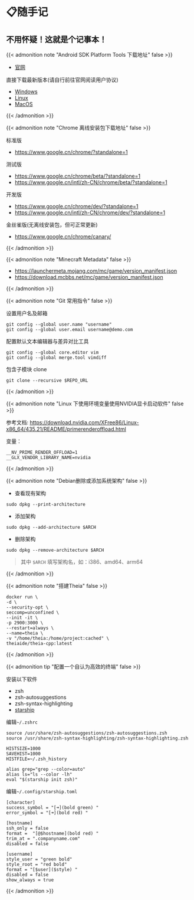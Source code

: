 # 📋随手记


## 不用怀疑！这就是个记事本！

{{< admonition note "Android SDK Platform Tools 下载地址" false >}}

- [官网](https://developer.android.google.cn/studio/releases/platform-tools#downloads)

直接下载最新版本(请自行前往官网阅读用户协议)

- [Windows](https://dl.google.com/android/repository/platform-tools-latest-windows.zip)
- [Linux](https://dl.google.com/android/repository/platform-tools-latest-linux.zip)
- [MacOS](https://dl.google.com/android/repository/platform-tools-latest-darwin.zip)

{{< /admonition >}}

{{< admonition note "Chrome 离线安装包下载地址" false >}}

标准版

- https://www.google.cn/chrome/?standalone=1

测试版

- https://www.google.cn/chrome/beta/?standalone=1
- https://www.google.cn/intl/zh-CN/chrome/beta/?standalone=1

开发版

- https://www.google.cn/chrome/dev/?standalone=1
- https://www.google.cn/intl/zh-CN/chrome/dev/?standalone=1

金丝雀版(无离线安装包，但可正常更新)

- https://www.google.cn/chrome/canary/

{{< /admonition >}}

{{< admonition note "Minecraft Metadata" false >}}

- https://launchermeta.mojang.com/mc/game/version_manifest.json
- https://download.mcbbs.net/mc/game/version_manifest.json

{{< /admonition >}}

{{< admonition note "Git 常用指令" false >}}

设置用户名及邮箱

```shell
git config --global user.name "username"
git config --global user.email username@demo.com
```

配置默认文本编辑器与差异对比工具

```shell
git config --global core.editor vim
git config --global merge.tool vimdiff
```

包含子模块 clone

```shell
git clone --recursive $REPO_URL
```

{{< /admonition >}}

{{< admonition note "Linux 下使用环境变量使用NVIDIA显卡启动软件" false >}}

参考文档: https://download.nvidia.com/XFree86/Linux-x86_64/435.21/README/primerenderoffload.html

变量：

```shell
__NV_PRIME_RENDER_OFFLOAD=1
__GLX_VENDOR_LIBRARY_NAME=nvidia
```

{{< /admonition >}}

{{< admonition note "Debian删除或添加系统架构" false >}}

- 查看现有架构

```shell
sudo dpkg --print-architecture
```

- 添加架构

```shell
sudo dpkg --add-architecture $ARCH
```

- 删除架构

```shell
sudo dpkg --remove-architecture $ARCH
```

> 其中 `$ARCH` 填写架构名，如：i386、amd64、arm64

{{< /admonition >}}

{{< admonition note "搭建Theia" false >}}

```shell
docker run \
-d \
--security-opt \
seccomp=unconfined \
--init -it \
-p 2900:3000 \
--restart=always \
--name=theia \
-v "/home/theia:/home/project:cached" \
theiaide/theia-cpp:latest
```

{{< /admonition >}}

{{< admonition tip "配置一个自认为高效的终端" false >}}

安装以下软件

- zsh
- zsh-autosuggestions
- zsh-syntax-highlighting
- [starship](https://starship.rs/zh-CN/)

编辑`~/.zshrc`

```shell
source /usr/share/zsh-autosuggestions/zsh-autosuggestions.zsh
source /usr/share/zsh-syntax-highlighting/zsh-syntax-highlighting.zsh

HISTSIZE=1000
SAVEHIST=1000
HISTFILE=~/.zsh_history

alias grep="grep --color=auto"
alias ls="ls --color -lh"
eval "$(starship init zsh)"
```

编辑`~/.config/starship.toml`

```shell
[character]
success_symbol = "[➜](bold green) "
error_symbol = "[➜](bold red) "

[hostname]
ssh_only = false
format =  "[@$hostname](bold red) "
trim_at = ".companyname.com"
disabled = false

[username]
style_user = "green bold"
style_root = "red bold"
format = "[$user]($style) "
disabled = false
show_always = true
```

{{< /admonition >}}

